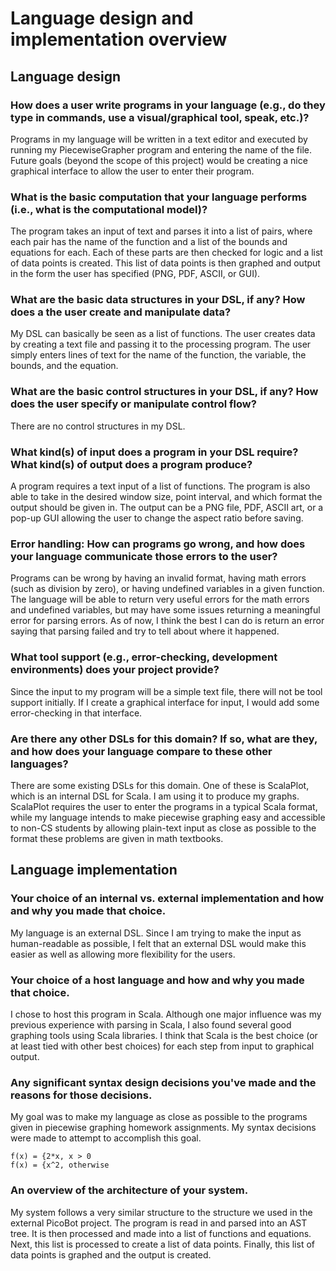 # Language design and implementation overview

## Language design
 
### How does a user write programs in your language (e.g., do they type in commands, use a visual/graphical tool, speak, etc.)?

Programs in my language will be written in a text editor and executed by running
my PiecewiseGrapher program and entering the name of the file. Future goals 
(beyond the scope of this project) would be creating a nice graphical
interface to allow the user to enter their program. 

### What is the basic computation that your language performs (i.e., what is the computational model)?

The program takes an input of text and parses it into a list of pairs, where 
each pair has the name of the function and a list of the bounds and equations
for each. Each of these parts are then checked for logic and a list of data
points is created. This list of data points is then graphed and output in the 
form the user has specified (PNG, PDF, ASCII, or GUI).

### What are the basic data structures in your DSL, if any? How does a the user create and manipulate data?

My DSL can basically be seen as a list of functions. The user creates data by 
creating a text file and passing it to the processing program. The user simply
enters lines of text for the name of the function, the variable, the bounds,
and the equation. 

### What are the basic control structures in your DSL, if any? How does the user specify or manipulate control flow?

There are no control structures in my DSL. 

### What kind(s) of input does a program in your DSL require? What kind(s) of output does a program produce?

A program requires a text input of a list of functions. The program is also able
to take in the desired window size, point interval, and which format the output
should be given in. The output can be a PNG file, PDF, ASCII art, or a pop-up
GUI allowing the user to change the aspect ratio before saving. 

### Error handling: How can programs go wrong, and how does your language communicate those errors to the user?

Programs can be wrong by having an invalid format, having math errors (such as
division by zero), or having undefined variables in a given function. The 
language will be able to return very useful errors for the math errors and
undefined variables, but may have some issues returning a meaningful error
for parsing errors. As of now, I think the best I can do is return an error
saying that parsing failed and try to tell about where it happened. 


### What tool support (e.g., error-checking, development environments) does your project provide?

Since the input to my program will be a simple text file, there will not be tool
support initially. If I create a graphical interface for input, I would add some
error-checking in that interface. 

### Are there any other DSLs for this domain? If so, what are they, and how does your language compare to these other languages?

There are some existing DSLs for this domain. One of these is ScalaPlot, which
is an internal DSL for Scala. I am using it to produce my graphs. ScalaPlot 
requires the user to enter the programs in a typical Scala format, while my 
language intends to make piecewise graphing easy and accessible to non-CS
students by allowing plain-text input as close as possible to the format these
problems are given in math textbooks. 


## Language implementation
 
### Your choice of an internal vs. external implementation and how and why you made that choice.

My language is an external DSL. Since I am trying to make the input as 
human-readable as possible, I felt that an external DSL would make this easier
as well as allowing more flexibility for the users. 

### Your choice of a host language and how and why you made that choice.

I chose to host this program in Scala. Although one major influence was my 
previous experience with parsing in Scala, I also found several good graphing
tools using Scala libraries. I think that Scala is the best choice (or at least
tied with other best choices) for each step from input to graphical output. 

### Any significant syntax design decisions you've made and the reasons for those decisions.

My goal was to make my language as close as possible to the programs given in
piecewise graphing homework assignments. My syntax decisions were made to
attempt to accomplish this goal. 

```
f(x) = {2*x, x > 0
f(x) = {x^2, otherwise
```

### An overview of the architecture of your system.

My system follows a very similar structure to the structure we used in the 
external PicoBot project. The program is read in and parsed into an AST tree.
It is then processed and made into a list of functions and equations. Next,
this list is processed to create a list of data points. Finally, this list of
data points is graphed and the output is created. 

